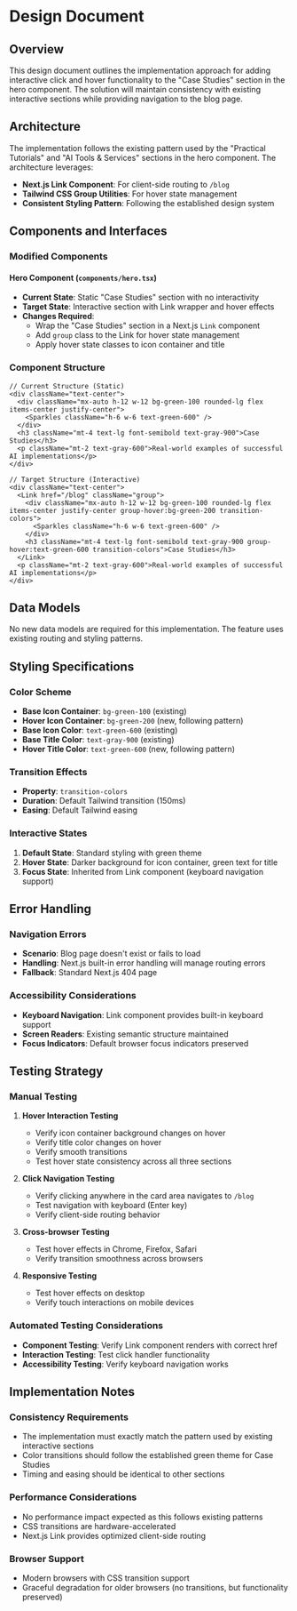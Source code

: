 # Design Document

## Overview

This design document outlines the implementation approach for adding interactive click and hover functionality to the "Case Studies" section in the hero component. The solution will maintain consistency with existing interactive sections while providing navigation to the blog page.

## Architecture

The implementation follows the existing pattern used by the "Practical Tutorials" and "AI Tools & Services" sections in the hero component. The architecture leverages:

- **Next.js Link Component**: For client-side routing to `/blog`
- **Tailwind CSS Group Utilities**: For hover state management
- **Consistent Styling Pattern**: Following the established design system

## Components and Interfaces

### Modified Components

#### Hero Component (`components/hero.tsx`)
- **Current State**: Static "Case Studies" section with no interactivity
- **Target State**: Interactive section with Link wrapper and hover effects
- **Changes Required**:
  - Wrap the "Case Studies" section in a Next.js `Link` component
  - Add `group` class to the Link for hover state management
  - Apply hover state classes to icon container and title

### Component Structure

```tsx
// Current Structure (Static)
<div className="text-center">
  <div className="mx-auto h-12 w-12 bg-green-100 rounded-lg flex items-center justify-center">
    <Sparkles className="h-6 w-6 text-green-600" />
  </div>
  <h3 className="mt-4 text-lg font-semibold text-gray-900">Case Studies</h3>
  <p className="mt-2 text-gray-600">Real-world examples of successful AI implementations</p>
</div>

// Target Structure (Interactive)
<div className="text-center">
  <Link href="/blog" className="group">
    <div className="mx-auto h-12 w-12 bg-green-100 rounded-lg flex items-center justify-center group-hover:bg-green-200 transition-colors">
      <Sparkles className="h-6 w-6 text-green-600" />
    </div>
    <h3 className="mt-4 text-lg font-semibold text-gray-900 group-hover:text-green-600 transition-colors">Case Studies</h3>
  </Link>
  <p className="mt-2 text-gray-600">Real-world examples of successful AI implementations</p>
</div>
```

## Data Models

No new data models are required for this implementation. The feature uses existing routing and styling patterns.

## Styling Specifications

### Color Scheme
- **Base Icon Container**: `bg-green-100` (existing)
- **Hover Icon Container**: `bg-green-200` (new, following pattern)
- **Base Icon Color**: `text-green-600` (existing)
- **Base Title Color**: `text-gray-900` (existing)
- **Hover Title Color**: `text-green-600` (new, following pattern)

### Transition Effects
- **Property**: `transition-colors`
- **Duration**: Default Tailwind transition (150ms)
- **Easing**: Default Tailwind easing

### Interactive States
1. **Default State**: Standard styling with green theme
2. **Hover State**: Darker background for icon container, green text for title
3. **Focus State**: Inherited from Link component (keyboard navigation support)

## Error Handling

### Navigation Errors
- **Scenario**: Blog page doesn't exist or fails to load
- **Handling**: Next.js built-in error handling will manage routing errors
- **Fallback**: Standard Next.js 404 page

### Accessibility Considerations
- **Keyboard Navigation**: Link component provides built-in keyboard support
- **Screen Readers**: Existing semantic structure maintained
- **Focus Indicators**: Default browser focus indicators preserved

## Testing Strategy

### Manual Testing
1. **Hover Interaction Testing**
   - Verify icon container background changes on hover
   - Verify title color changes on hover
   - Verify smooth transitions
   - Test hover state consistency across all three sections

2. **Click Navigation Testing**
   - Verify clicking anywhere in the card area navigates to `/blog`
   - Test navigation with keyboard (Enter key)
   - Verify client-side routing behavior

3. **Cross-browser Testing**
   - Test hover effects in Chrome, Firefox, Safari
   - Verify transition smoothness across browsers

4. **Responsive Testing**
   - Test hover effects on desktop
   - Verify touch interactions on mobile devices

### Automated Testing Considerations
- **Component Testing**: Verify Link component renders with correct href
- **Interaction Testing**: Test click handler functionality
- **Accessibility Testing**: Verify keyboard navigation works

## Implementation Notes

### Consistency Requirements
- The implementation must exactly match the pattern used by existing interactive sections
- Color transitions should follow the established green theme for Case Studies
- Timing and easing should be identical to other sections

### Performance Considerations
- No performance impact expected as this follows existing patterns
- CSS transitions are hardware-accelerated
- Next.js Link provides optimized client-side routing

### Browser Support
- Modern browsers with CSS transition support
- Graceful degradation for older browsers (no transitions, but functionality preserved)